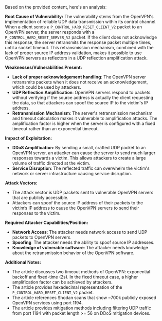 Based on the provided content, here's an analysis:

**Root Cause of Vulnerability:**
The vulnerability stems from the OpenVPN's implementation of reliable UDP data transmission within its control channel. When a client sends a `P_CONTROL_HARD_RESET_CLIENT_V2` packet to an OpenVPN server, the server responds with a `P_CONTROL_HARD_RESET_SERVER_V2` packet. If the client does not acknowledge this response, the server retransmits the response packet multiple times, until a socket timeout. This retransmission mechanism, combined with the lack of proper source IP address validation, makes it possible to use OpenVPN servers as reflectors in a UDP reflection amplification attack.

**Weaknesses/Vulnerabilities Present:**
- **Lack of proper acknowledgement handling**: The OpenVPN server retransmits packets when it does not receive an acknowledgement, which could be used by attackers.
- **UDP Reflection Amplification**: OpenVPN servers respond to packets without verifying if the source address is actually the client requesting the data, so that attackers can spoof the source IP to the victim's IP address.
- **Retransmission Mechanism**: The server's retransmission mechanism and timeout calculation makes it vulnerable to amplification attacks. The amplification factor is higher when the server is configured with a fixed timeout rather than an exponential timeout.

**Impact of Exploitation:**
- **DDoS Amplification**: By sending a small, crafted UDP packet to an OpenVPN server, an attacker can cause the server to send much larger responses towards a victim. This allows attackers to create a large volume of traffic directed at the victim.
- **Service Disruption**: The reflected traffic can overwhelm the victim's network or server infrastructure causing service disruption.

**Attack Vectors:**
- The attack vector is UDP packets sent to vulnerable OpenVPN servers that are publicly accessible.
- Attackers can spoof the source IP address of their packets to the victim’s IP address to cause the OpenVPN servers to send their responses to the victim.

**Required Attacker Capabilities/Position:**
- **Network Access**: The attacker needs network access to send UDP packets to OpenVPN servers.
- **Spoofing**: The attacker needs the ability to spoof source IP addresses.
- **Knowledge of vulnerable software**: The attacker needs knowledge about the retransmission behavior of the OpenVPN software.

**Additional Notes:**
- The article discusses two timeout methods of OpenVPN: exponential backoff and fixed-time (2s). In the fixed timeout case, a higher amplification factor can be achieved by attackers.
- The article provides hexadecimal representation of the `P_CONTROL_HARD_RESET_CLIENT_V2` packet.
- The article references Shodan scans that show ~700k publicly exposed OpenVPN services using port 1194.
- The article provides mitigation methods including filtering UDP traffic from port 1194 with packet length >= 56 on DDoS mitigation devices.